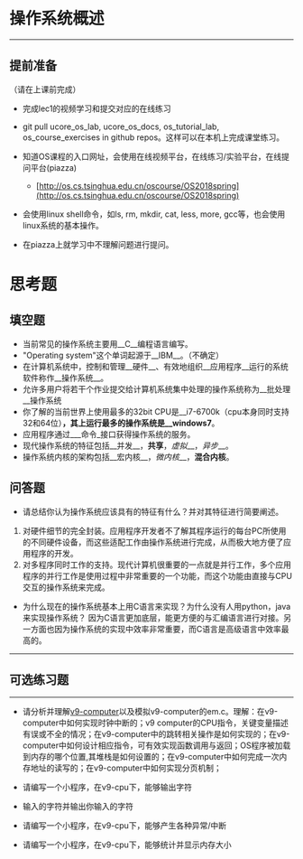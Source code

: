 # 操作系统概述

---

## **提前准备**

（请在上课前完成）

* 完成lec1的视频学习和提交对应的在线练习
* git pull ucore\_os\_lab, ucore\_os\_docs, os\_tutorial\_lab, os\_course\_exercises in github repos。这样可以在本机上完成课堂练习。
* 知道OS课程的入口网址，会使用在线视频平台，在线练习/实验平台，在线提问平台\(piazza\)
  * [http://os.cs.tsinghua.edu.cn/oscourse/OS2018spring](http://os.cs.tsinghua.edu.cn/oscourse/OS2018spring)


* 会使用linux shell命令，如ls, rm, mkdir, cat, less, more, gcc等，也会使用linux系统的基本操作。
* 在piazza上就学习中不理解问题进行提问。



# 思考题

## 填空题

* 当前常见的操作系统主要用__C__编程语言编写。
* "Operating system"这个单词起源于__IBM__。（不确定）
* 在计算机系统中，控制和管理__硬件__、有效地组织__应用程序__运行的系统软件称作__操作系统__。
* 允许多用户将若干个作业提交给计算机系统集中处理的操作系统称为__批处理__操作系统
* 你了解的当前世界上使用最多的32bit CPU是__i7-6700k（cpu本身同时支持32和64位）__，其上运行最多的操作系统是__windows7__。
* 应用程序通过___命令_接口获得操作系统的服务。
* 现代操作系统的特征包括__并发__，__共享__，_虚拟___，_异步___。
* 操作系统内核的架构包括__宏内核__，_微内核___，__混合内核__。


## 问答题

- 请总结你认为操作系统应该具有的特征有什么？并对其特征进行简要阐述。
1. 对硬件细节的完全封装。应用程序开发者不了解其程序运行的每台PC所使用的不同硬件设备，而这些适配工作由操作系统进行完成，从而极大地方便了应用程序的开发。
2. 对多程序同时工作的支持。现代计算机很重要的一点就是并行工作，多个应用程序的并行工作是使用过程中非常重要的一个功能，而这个功能由直接与CPU交互的操作系统来完成。

- 为什么现在的操作系统基本上用C语言来实现？为什么没有人用python，java来实现操作系统？
因为C语言更加底层，能更方便的与汇编语言进行对接。另一方面也因为操作系统的实现中效率非常重要，而C语言是高级语言中效率最高的。
---

## 可选练习题

---

- 请分析并理解[v9\-computer](https://github.com/chyyuu/os_tutorial_lab/blob/master/v9_computer/docs/v9_computer.md)以及模拟v9\-computer的em.c。理解：在v9\-computer中如何实现时钟中断的；v9 computer的CPU指令，关键变量描述有误或不全的情况；在v9\-computer中的跳转相关操作是如何实现的；在v9\-computer中如何设计相应指令，可有效实现函数调用与返回；OS程序被加载到内存的哪个位置,其堆栈是如何设置的；在v9\-computer中如何完成一次内存地址的读写的；在v9\-computer中如何实现分页机制；


- 请编写一个小程序，在v9-cpu下，能够输出字符


- 输入的字符并输出你输入的字符


- 请编写一个小程序，在v9-cpu下，能够产生各种异常/中断


- 请编写一个小程序，在v9-cpu下，能够统计并显示内存大小

